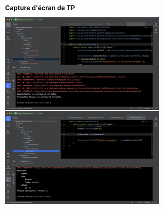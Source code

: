 ## Capture d'écran de TP



![Apps_Test_hibernet](Screen/test-hibernet.png)
![Apps_Test_presentation2](Screen/presentation2.png)
